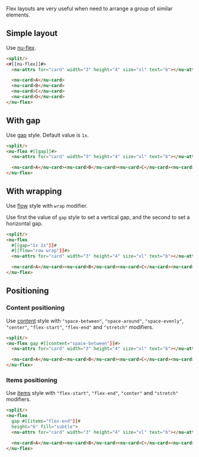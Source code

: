 Flex layouts are very useful when need to arrange a group of similar elements.

## Simple layout

Use [nu-flex](../../reference/elements/nu-flex.md).

```html
<split/>
<#[[nu-flex]]#>
  <nu-attrs for="card" width="3" height="4" size="xl" text="b"></nu-attrs>

  <nu-card>A</nu-card>
  <nu-card>B</nu-card>
  <nu-card>C</nu-card>
  <nu-card>D</nu-card>
</nu-flex>
```

## With gap

Use [gap](../../reference/attributes/gap.md) style. Default value is `1x`.

```html
<split/>
<nu-flex #[[gap]]#>
  <nu-attrs for="card" width="3" height="4" size="xl" text="b"></nu-attrs>

  <nu-card>A</nu-card><nu-card>B</nu-card><nu-card>C</nu-card><nu-card>D</nu-card>
</nu-flex>
```

## With wrapping

Use [flow](../../reference/attributes/flow.md) style with `wrap` modifier.

Use first the value of `gap` style to set a vertical gap, and the second to set a horizontal gap.

```html
<split/>
<nu-flex
  #[[gap="1x 2x"]]#
  #[[flow="row wrap"]]#>
  <nu-attrs for="card" width="3" height="4" size="xl" text="b"></nu-attrs>

  <nu-card>A</nu-card><nu-card>B</nu-card><nu-card>C</nu-card><nu-card>D</nu-card><nu-card>E</nu-card><nu-card>F</nu-card><nu-card>G</nu-card><nu-card>H</nu-card>
</nu-flex>
```

## Positioning

### Content positioning

Use [content](../../reference/attributes/content.md) style with `"space-between"`, `"space-around"`, `"space-evenly"`, `"center"`, `"flex-start"`, `"flex-end"` and `"stretch"` modifiers.

```html
<split/>
<nu-flex gap #[[content="space-between"]]#>
  <nu-attrs for="card" width="3" height="4" size="xl" text="b"></nu-attrs>

  <nu-card>A</nu-card><nu-card>B</nu-card><nu-card>C</nu-card><nu-card>D</nu-card>
</nu-flex>
```

### Items positioning

Use [items](../../reference/attributes/items.md) style with `"flex-start"`, `"flex-end"`, `"center"` and `"stretch"` modifiers.

```html
<split/>
<nu-flex
  gap #[[items="flex-end"]]#
  height="6" fill="subtle">
  <nu-attrs for="card" width="3" height="4" size="xl" text="b"></nu-attrs>

  <nu-card>A</nu-card><nu-card>B</nu-card><nu-card>C</nu-card><nu-card>D</nu-card>
</nu-flex>
```
